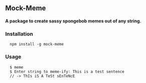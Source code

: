 ## Mock-Meme
#### A package to create sassy spongebob memes out of any string.


### Installation
```
  npm install -g mock-meme
```

### Usage
```
  $ meme
  $ Enter string to meme-ify: This is a test sentence
  // -> ThIs iS A TeSt sEnTeNcE
```